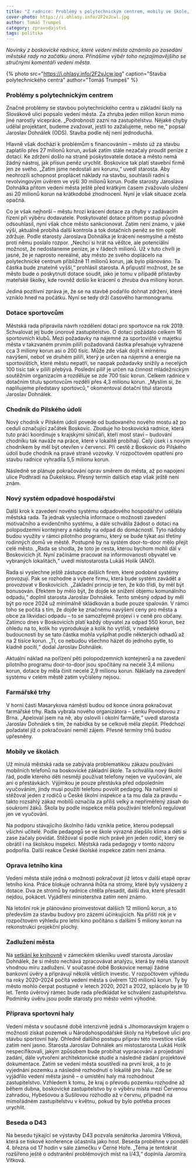 ```yaml
---
title: "Z radnice: Problémy s polytechnickým centrem, mobily ve škole, odpady"
cover-photo: https://i.ohlasy.info/2F2vJcwl.jpg
author: Tomáš Trumpeš
category: zpravodajství
tags: politika
---
```


*Novinky z boskovické radnice, které vedení města oznámilo po zasedání městské rady na začátku února. Přinášíme výběr toho nejzajímavějšího se stručnými komentáři vedení města.*

{% photo src="https://i.ohlasy.info/2F2vJcw.jpg" caption="Stavba polytechnického centra" author="Tomáš Trumpeš" %}

### Problémy s polytechnickým centrem

Značné problémy se stavbou polytechnického centra u základní školy na Slovákově ulici popsalo vedení města. Za zhruba jeden milion korun mimo jiné narostly vícepráce. „Podrobnosti zazní na zastupitelstvu. Nějaké chyby udělal projektant, budeme zvažovat, jestli to zažalujeme, nebo ne,“ popsal Jaroslav Dohnálek (ODS). Stavba podle něj není jednoduchá.

Hlavně však dochází k problémům s financováním – město už za stavbu zaplatilo přes 27 milionů korun, avšak zatím stále nezačaly proudit peníze z dotací. Ke zdržení došlo na straně poskytovatele dotace a město nemá žádný nástroj, jak přísun peněz urychlit. Boskovice tak platí stavební firmě jen ze svého. „Zatím jsme nedostali ani korunu,“ uvedl starosta. Aby neohrozili schopnost proplácet náklady na stavbu, souhlasili radní s revolvingovým úvěrem ve výši 30 milionů korun. Podle starosty Jaroslava Dohnálka přitom vedení města ještě před krátkým časem zvažovalo uložení asi 20 milionů korun na krátkodobé zhodnocení. Nyní je však situace zcela opačná.

Co je však nejhorší – městu hrozí krácení dotace za chyby v zadávacím řízení při výběru dodavatele. Poskytovatel dotace přitom postup původně odsouhlasil, nyní však chce město sankcionovat. Zatím není známo, v jaké výši, aktuálně probíhá další kontrola a tok dotačních peněz se tím opět zdržuje. Podle starosty Jaroslava Dohnálka je krácení nesmyslné a město proti němu poslalo rozpor. „Nechci si hrát na věštce, ale potenciální možnost, že nedostaneme peníze, je v řádech milionů. Už v tuto chvíli je jasné, že je naprosto nereálné, aby město ze svého doplácelo na polytechnické centrum přibližně 11 milionů korun, jak bylo plánováno. Ta částka bude znatelně vyšší,“ prohlásil starosta. A připustil možnost, že se město bude o poskytnutí dotace soudit, jako je tomu v případě přístavby mateřské školky, kde rovněž došlo ke krácení o zhruba dva miliony korun.

Jediná pozitivní zpráva je, že se na stavbě podařilo dohnat zdržení, které vzniklo hned na počátku. Nyní se tedy drží časového harmonogramu.

### Dotace sportovcům

Městská rada připravila návrh rozdělení dotací pro sportovce na rok 2019. Schvalovat jej bude únorové zastupitelstvo. O dotaci požádalo celkem 16 sportovních klubů. Mezi požadavky na nájemné za sportoviště v majetku města v takzvaném prvním pilíři požadovaná částka přesahuje vyhrazené cca 3 miliony korun asi o 200 tisíc. Může zde však dojít k mírnému navýšení, neboť ve druhém pilíři, který je určen na nájemné a energie na sportovištích, které městu nepatří, se naopak požadavky snížily a necelých 100 tisíc tak v pilíři přebývá. Poslední pilíř je určen na činnost mládežnickým soutěžním organizacím a rozděluje se zde 700 tisíc korun. Celkem radnice v dotačním titulu sportovcům rozdělí přes 4,3 milionu korun. „Myslím si, že naplňujeme představy sportovců,“ okomentoval dotační titul starosta Jaroslav Dohnálek.

### Chodník do Pilského údolí

Nový chodník v Pilském údolí povede od budovaného nového mostu až po ceduli označující začátek Boskovic. Zbuduje ho boskovická radnice, která tuto práci koordinuje s krajskými silničáři, kteří most staví – budování chodníku tak naváže na práce, které v lokalitě probíhají. Celý úsek i s novým chodníkem by měl být otevřen v červenci. Při cestě z Boskovic do Pilského údolí bude chodník na pravé straně vozovky. V rozpočtovém opatření pro stavbu radnice vyhradila 5,5 milionu korun.

Následně se plánuje pokračování oprav směrem do města, až po napojení ulice Podhradí na Dukelskou. Přesný termín dalších etap však ještě není znám.

### Nový systém odpadové hospodářství

Další krok k zavedení nového systému odpadového hospodářství udělala městská rada. Ta jednak vyslechla informace o možnosti zavedení motivačního a evidenčního systému, a dále schválila žádost o dotaci na polopodzemní kontejnery a nádoby na odpad do domácností. Tyto nádoby budou využity v rámci pilotního programu, který se bude týkat asi třetiny rodinných domů ve městě. Postupně by na systém door-to-door mělo přejít celé město. „Rada se shodla, že toto je cesta, kterou bychom mohli dál v Boskovicích jít. Nyní začínáme pracovat na informovanosti obyvatel ve vybraných lokalitách,“ uvedl místostarosta Lukáš Holík (ANO).

Rada si vyslechne ještě zástupce dalších firem, které podobné systémy provozují. Pak se rozhodne a vybere firmu, která bude systém zavádět a provozovat v Boskovicích. „Základní princip je ten, že kdo třídí, by měl být bonusován. Efektem by mělo být, že dojde ke snížení objemu komunálního odpadu,“ doplnil starosta Jaroslav Dohnálek. Tento směsný odpad by měl být po roce 2024 už minimálně skládkován a bude pouze spalován. V rámci toho se počítá s tím, že dojde ke značnému navýšení ceny pro města a obce za likvidaci odpadu – to se samozřejmě projeví i v ceně pro občany. Zatímco dnes v Boskovicích platí každý obyvatel za odpad 550 korun, bez ohledu na to, kolik ho vyprodukuje a kolik ho vytřídí, v nedaleké budoucnosti by se tato částka mohla vyšplhat podle některých odhadů až na 2 tisíce korun. „Ti, co nebudou všechno házet do jednoho pytle, to kladně pocítí,“ dodal Jaroslav Dohnálek.

Aktuální náklad na pořízení pěti polopodzemních kontejnerů a na zavedení pilotního programu door-to-door jsou spočítány na necelé 3,4 milionu korun, dotace by měla činit necelé 2,9 milionu korun. Náklady na zavedení systému v celém městě zatím vyčísleny nejsou.

### Farmářské trhy

V horní části Masarykova náměstí budou od konce února pokračovat farmářské trhy. Rada vybrala nového organizátora – Lenku Povodovou z Brna. „Apeloval jsem na ně, aby oslovili i okolní farmáře,“ uvedl starosta Jaroslav Dohnálek s tím, že nabídka by se celkově měla zlepšit. Předchozí pořadatel již o pokračování neměl zájem. Přesné termíny trhů budou upřesněny.

### Mobily ve školách

Už minulá městská rada se zabývala problematikou zákazu používání mobilních telefonů na boskovické základní škole. Ta schválila nový školní řád, podle kterého děti nesmějí používat telefony nejen ve vyučování, ale ani o přestávkách. Výjimkou je pouze přestávka před odpoledním vyučováním, jindy musí použití telefonu povolit pedagog. Na nařízení si stěžoval jeden z rodičů u České školní inspekce a ta mu dala za pravdu – takto rozsáhlý zákaz mobilů označila za příliš velký a nepřiměřený zásah do soukromí žáků. Škola by podle inspekce měla používání telefonů regulovat jen ve vyučování. 

Na podporu stávajícího školního řádu vznikla petice, kterou podepsali všichni učitelé. Podle pedagogů se ve škole výrazně zlepšilo klima a děti si zase začaly povídat. Stěžoval si podle nich právě jen jeden rodič, který se obrátil i na školskou inspekci. Městská rada pedagogy v tomto názoru podpořila. Další reakce České školské inspekce zatím není známa.

### Oprava letního kina

Vedení města stále jedná o možnosti pokračovat již letos v další etapě oprav letního kina. Práce blokuje ochranná lhůta na stromy, které byly vysázeny z dotace. Dva ze stromů by radnice chtěla přesadit, další dva, které přesadit nejdou, pokácet. Vyjádření ministerstva zatím není známo.

Na letošní rok je plánováno proinvestovat dalších 12 milionů korun, a to především za stavbu budovy pro zázemí účinkujících. Na příští rok je v rozpočtovém výhledu pro letní kino počítáno s dalšími 5 miliony korun na rekonstrukci projekční plochy.

### Zadlužení města

Na [setkání ke knihovně](http://www.ohlasy.info/clanky/2019/02/setkani-knihovna.html) v zámeckém skleníku uvedl starosta Jaroslav Dohnálek, že si město nechává zpracovávat analýzu, která by měla stanovit vhodnou míru zadlužení. V současné době Boskovice nemají žádné bankovní úvěry a připravují několik větších investic. V rozpočtovém výhledu na roky 2020–2024 počítá vedení města s úvěrem 120 milionů korun. Ty by město mohlo čerpat postupně v letech 2020, 2021 a 2022, splácelo by je 10 let. Tento úvěrový rámec bude rada předkládat ke schválení zastupitelstvu. Podmínky úvěru jsou podle starosty pro město velmi výhodné.

### Příprava sportovní haly

Vedení města v současné době intenzivně jedná s Jihomoravským krajem o možnosti získat pozemek u Národohospodářské školy na Hybešově ulici pro stavbu sportovní haly. Ohledně dalšího postupu příprav této investice však zatím není jasno. Starosta Jaroslav Dohnálek ani místostarosta Lukáš Holík nespecifikovali, jakým způsobem bude probíhat vypracování a projednání zadání, dále vytvoření architektonické studie a následně zadání projektové dokumentace. Zatím se vedení města soustředí na první krok, a to je vyjednání pozemku a následně rozhodnutí o lokalitě pro halu. Zde se vyjádřilo vedení města jasně – o umístění haly má rozhodnout zastupitelstvo. Vzhledem k tomu, že kraj o převodu pozemku rozhodne až během dubna, boskovické zastupitelstvo by o výběru místa mezi Červenou zahradou, Hybešovou a Sušilovou rozhodlo až v červnu, případně na mimořádném zastupitelstvu v květnu, pokud by bylo potřeba proces urychlit.

### Beseda o D43

Na besedu týkající se výstavby D43 pozvala senátorka Jaromíra Vítková, která se tiskové konference účastnila jako host. Beseda proběhne v pondělí 4. března od 17 hodin v sále zámečku v Černé Hoře. „Téma je tentokrát rozšířeno ještě o odstranění problémových míst na I/43,“ doplnila Jaromíra Vítková.
